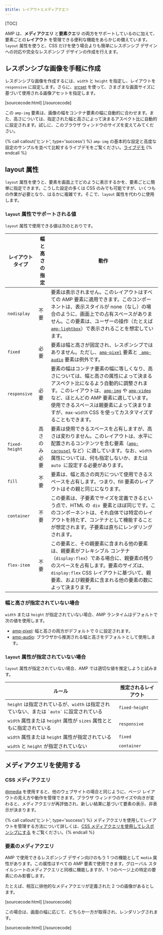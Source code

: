 ```yaml
---
$title: レイアウトとメディアクエリ
---
```


[TOC]

 AMP は、**メディアクエリ**  と**要素クエリ** の両方をサポートしているのに加えて、要素ごとの**レイアウト** を管理できる便利な機能をあらかじめ備えています。`layout` 属性を使うと、CSS だけを使う場合よりも簡単にレスポンシブ デザインへの対応や完全なレスポンシブ デザインの作成を行えます。

## レスポンシブな画像を手軽に作成

 レスポンシブな画像を作成するには、`width` と `height` を指定し、レイアウトを `responsive` に設定します。さらに、[srcset](ja/docs/design/responsive/art_direction.html) を使って、さまざまな画面サイズに基づいて使用される画像アセットを指定します。

[sourcecode:html]
<amp-img
    src="/img/narrow.jpg"
    srcset="/img/wide.jpg 640w,
           /img/narrow.jpg 320w"
    width="1698"
    height="2911"
    layout="responsive"
    alt="an image">
</amp-img>
[/sourcecode]

この `amp-img` 要素は、画像の幅をコンテナ要素の幅に自動的に合わせます。また、高さについては、指定された幅と高さによって決まるアスペクト比に自動的に設定されます。試しに、このブラウザ ウィンドウのサイズを変えてみてください。

<amp-img src="/static/img/background.jpg" width="1920" height="1080" layout="responsive"></amp-img>

{% call callout('ヒント', type='success') %}
 `amp-img` の基本的な設定と高度な設定のサンプルを並べて比較するライブデモをご覧ください。[ライブデモ](https://ampbyexample.com/components/amp-img/) 
{% endcall %}

## layout 属性

`layout` 属性を使うと、要素を画面上でどのように表示するかを、要素ごとに簡単に指定できます。こうした設定の多くは CSS のみでも可能ですが、いくつもの作業が必要となり、はるかに複雑です。そこで、`layout` 属性を代わりに使用します。

### `layout` 属性でサポートされる値

`layout` 属性で使用できる値は次のとおりです。

<table>
  <thead>
    <tr>
      <th data-th="Layout type" class="col-twenty">レイアウト タイプ</th>
      <th data-th="Width/height required" class="col-twenty">幅と高さの指定</th>
      <th data-th="Behavior">動作</th>
    </tr>
  </thead>
  <tbody>
    <tr>
      <td data-th="Layout type" class="col-twenty"><code>nodisplay</code></td>
      <td data-th="Description" class="col-twenty">不要</td>
      <td data-th="Behavior"> 要素は表示されません。このレイアウトはすべての AMP 要素に適用できます。このコンポーネントは、表示スタイルが none（なし）の場合のように、画面上での占有スペースがありません。この要素は、ユーザーの操作（たとえば <a href="ja/docs/reference/amp-lightbox.html"><code>amp-lightbox</code></a>）で表示されることを想定しています。</td>
    </tr>
    <tr>
      <td data-th="Layout type" class="col-twenty"><code>fixed</code></td>
      <td data-th="Description" class="col-twenty">必要</td>
      <td data-th="Behavior"> 要素は幅と高さが固定され、レスポンシブではありません。ただし、<a href="ja/docs/reference/amp-pixel.html"><code>amp-pixel</code></a>  要素と <a href="ja/docs/reference/amp-audio.html"><code> amp-audio</code></a> 要素は例外です。</td>
    </tr>
    <tr>
      <td data-th="Layout type" class="col-twenty"><code>responsive</code></td>
      <td data-th="Description" class="col-twenty">必要</td>
      <td data-th="Behavior"> 要素の幅はコンテナ要素の幅に等しくなり、高さについては、幅と高さの属性によって決まるアスペクト比になるよう自動的に調整されます。このレイアウトは、<a href="ja/docs/reference/amp-img.html"><code>amp-img</code></a> や <a href="ja/docs/reference/amp-video.html"><code>amp-video</code></a> など、ほとんどの AMP 要素に適しています。使用できるスペースは親要素によって決まりますが、<code>max-width</code> CSS を使ってカスタマイズすることもできます。</td>
    </tr>
    <tr>
      <td data-th="Layout type" class="col-twenty"><code>fixed-height</code></td>
      <td data-th="Description" class="col-twenty">高さのみ必要</td>
      <td data-th="Behavior"> 要素は使用できるスペースを占有しますが、高さは変わりません。このレイアウトは、水平に配置されるコンテンツを含む要素（<a href="ja/docs/reference/amp-carousel.html"><code>amp-carousel</code></a>   など）に適しています。なお、<code>width</code>  属性については、何も指定しないか、または<code> auto </code>に設定する必要があります。</td>
    </tr>
    <tr>
      <td data-th="Layout type" class="col-twenty"><code>fill</code></td>
      <td data-th="Description" class="col-twenty">不要</td>
      <td data-th="Behavior">要素は、幅と高さの両方について使用できるスペースを占有します。つまり、fill 要素のレイアウトはその親と同じになります。</td>
    </tr>
    <tr>
      <td data-th="Layout type" class="col-twenty"><code>container</code></td>
      <td data-th="Description" class="col-twenty">不要</td>
      <td data-th="Behavior"> この要素は、子要素でサイズを定義できるという点で、HTML の<code> div </code>要素とほぼ同じです。このコンポーネントは、それ自体では特定のレイアウトを持たず、コンテナとして機能することが想定されます。子要素は直ちにレンダリングされます。</td>
    </tr>
    <tr>
      <td data-th="Layout type" class="col-twenty"><code>flex-item</code></td>
      <td data-th="Description" class="col-twenty">不要</td>
      <td data-th="Behavior"> この要素と、その親要素に含まれる他の要素は、親要素がフレキシブル コンテナ（<code>display:flex</code>）である場合に、親要素の残りのスペースを占有します。要素のサイズは、<code>display:flex</code> CSS レイアウトに基づいて、親要素、および親要素に含まれる他の要素の数によって決まります。</td>
    </tr>
  </tbody>
</table>

### 幅と高さが指定されていない場合

`width` または `height` が指定されていない場合、AMP ランタイムはデフォルトで次の値を使用します。

* [amp-pixel](ja/docs/reference/amp-pixel.html): 幅と高さの両方がデフォルトで 0 に設定されます。
* [amp-audio](ja/docs/reference/amp-audio.html): ブラウザから推測される幅と高さをデフォルトとして使用します。

###  <code>layout</code> 属性が指定されていない場合

<code>layout</code> 属性が指定されていない場合、AMP では適切な値を推定しようと試みます。

<table>
  <thead>
    <tr>
      <th data-th="Rule">ルール</th>
      <th data-th="Inferred layout" class="col-thirty">推定されるレイアウト</th>
    </tr>
  </thead>
  <tbody>
    <tr>
      <td data-th="Rule"><code>height</code>  は指定されているが、<code>width</code> は指定されていない、または <code>`auto`</code> に設定されている</td>
      <td data-th="Inferred layout"><code>fixed-height</code></td>
    </tr>
    <tr>
      <td data-th="Rule"> <code>width</code>  属性または <code>height</code> 属性が <code>sizes</code> 属性とともに指定されている</td>
      <td data-th="Inferred layout"><code>responsive</code></td>
    </tr>
    <tr>
      <td data-th="Rule"><code>width</code>  属性または <code>height</code> 属性が指定されている</td>
      <td data-th="Inferred layout"><code>fixed</code></td>
    </tr>
    <tr>
      <td data-th="Rule"><code>width</code>  と <code>height</code> が指定されていない</td>
      <td data-th="Inferred layout"><code>container</code></td>
    </tr>
  </tbody>
</table>

## メディアクエリを使用する

### CSS メディアクエリ

 [@media](https://developer.mozilla.org/ja/docs/Web/CSS/@media) を使用すると、他のウェブサイトの場合と同じように、ページ レイアウトの見え方や動作を管理できます。ブラウザ ウィンドウのサイズや向きが変わると、メディアクエリが再評価され、新しい結果に基づいて要素の表示、非表示が決まります。

{% call callout('ヒント', type='success') %}
 メディアクエリを使用してレイアウトを管理する方法について詳しくは、[CSS メディアクエリを使用してレスポンシブにする](https://developers.google.com/web/fundamentals/design-and-ui/responsive/fundamentals/use-media-queries?hl=en)
をご覧ください。{% endcall %}

### 要素のメディアクエリ

AMP で使用できるレスポンシブ デザイン向けのもう 1 つの機能として `media` 属性があります。この属性はすべての AMP 要素で使用できます。グローバル スタイルシートのメディアクエリと同様に機能しますが、1 つのページ上の特定の要素にのみ影響します。

たとえば、相互に排他的なメディアクエリが定義された 2 つの画像があるとします。

[sourcecode:html]
<amp-img
    media="(min-width: 650px)"
    src="wide.jpg"
    width=466
    height=355
    layout="responsive">
</amp-img>
[/sourcecode]

この場合は、画面の幅に応じて、どちらか一方が取得され、レンダリングされます。

[sourcecode:html]
<amp-img
    media="(max-width: 649px)"
    src="narrow.jpg"
    width=527
    height=193
    layout="responsive">
</amp-img>
[/sourcecode]

